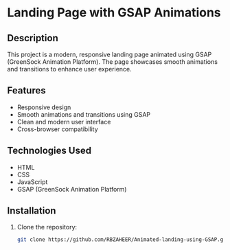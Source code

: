 # Landing Page with GSAP Animations

## Description

This project is a modern, responsive landing page animated using GSAP (GreenSock Animation Platform). The page showcases smooth animations and transitions to enhance user experience.

## Features

- Responsive design
- Smooth animations and transitions using GSAP
- Clean and modern user interface
- Cross-browser compatibility

## Technologies Used

- HTML
- CSS
- JavaScript
- GSAP (GreenSock Animation Platform)

## Installation

1. Clone the repository:

   ```bash
   git clone https://github.com/RBZAHEER/Animated-landing-using-GSAP.git
